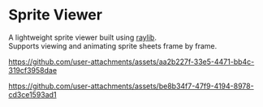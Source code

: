 # Sprite Viewer

A lightweight sprite viewer built using [raylib](https://www.raylib.com/).  
Supports viewing and animating sprite sheets frame by frame.

https://github.com/user-attachments/assets/aa2b227f-33e5-4471-bb4c-319cf3958dae

https://github.com/user-attachments/assets/be8b34f7-47f9-4194-8978-cd3ce1593ad1
